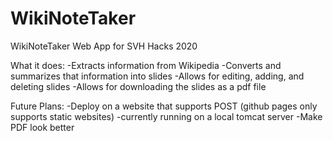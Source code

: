# WikiNoteTaker
WikiNoteTaker Web App for SVH Hacks 2020

What it does:
-Extracts information from Wikipedia
-Converts and summarizes that information into slides
-Allows for editing, adding, and deleting slides
-Allows for downloading the slides as a pdf file

Future Plans:
-Deploy on a website that supports POST (github pages only supports static websites) 
   -currently running on a local tomcat server
-Make PDF look better
